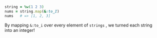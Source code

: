 ```ruby 
string = %w(1 2 3)
nums = string.map(&:to_I)
nums   # => [1, 2, 3]
```
By mapping `&:to_i` over every element of `strings` , we turned each string into an integer!